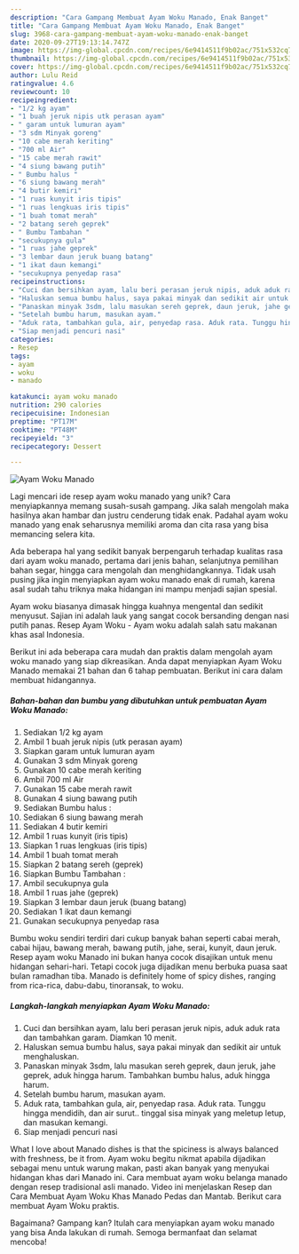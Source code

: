 ```yaml
---
description: "Cara Gampang Membuat Ayam Woku Manado, Enak Banget"
title: "Cara Gampang Membuat Ayam Woku Manado, Enak Banget"
slug: 3968-cara-gampang-membuat-ayam-woku-manado-enak-banget
date: 2020-09-27T19:13:14.747Z
image: https://img-global.cpcdn.com/recipes/6e9414511f9b02ac/751x532cq70/ayam-woku-manado-foto-resep-utama.jpg
thumbnail: https://img-global.cpcdn.com/recipes/6e9414511f9b02ac/751x532cq70/ayam-woku-manado-foto-resep-utama.jpg
cover: https://img-global.cpcdn.com/recipes/6e9414511f9b02ac/751x532cq70/ayam-woku-manado-foto-resep-utama.jpg
author: Lulu Reid
ratingvalue: 4.6
reviewcount: 10
recipeingredient:
- "1/2 kg ayam"
- "1 buah jeruk nipis utk perasan ayam"
- " garam untuk lumuran ayam"
- "3 sdm Minyak goreng"
- "10 cabe merah keriting"
- "700 ml Air"
- "15 cabe merah rawit"
- "4 siung bawang putih"
- " Bumbu halus "
- "6 siung bawang merah"
- "4 butir kemiri"
- "1 ruas kunyit iris tipis"
- "1 ruas lengkuas iris tipis"
- "1 buah tomat merah"
- "2 batang sereh geprek"
- " Bumbu Tambahan "
- "secukupnya gula"
- "1 ruas jahe geprek"
- "3 lembar daun jeruk buang batang"
- "1 ikat daun kemangi"
- "secukupnya penyedap rasa"
recipeinstructions:
- "Cuci dan bersihkan ayam, lalu beri perasan jeruk nipis, aduk aduk rata dan tambahkan garam. Diamkan 10 menit."
- "Haluskan semua bumbu halus, saya pakai minyak dan sedikit air untuk menghaluskan."
- "Panaskan minyak 3sdm, lalu masukan sereh geprek, daun jeruk, jahe geprek, aduk hingga harum. Tambahkan bumbu halus, aduk hingga harum."
- "Setelah bumbu harum, masukan ayam."
- "Aduk rata, tambahkan gula, air, penyedap rasa. Aduk rata. Tunggu hingga mendidih, dan air surut.. tinggal sisa minyak yang meletup letup, dan masukan kemangi."
- "Siap menjadi pencuri nasi"
categories:
- Resep
tags:
- ayam
- woku
- manado

katakunci: ayam woku manado 
nutrition: 290 calories
recipecuisine: Indonesian
preptime: "PT17M"
cooktime: "PT48M"
recipeyield: "3"
recipecategory: Dessert

---
```



![Ayam Woku Manado](https://img-global.cpcdn.com/recipes/6e9414511f9b02ac/751x532cq70/ayam-woku-manado-foto-resep-utama.jpg)

Lagi mencari ide resep ayam woku manado yang unik? Cara menyiapkannya memang susah-susah gampang. Jika salah mengolah maka hasilnya akan hambar dan justru cenderung tidak enak. Padahal ayam woku manado yang enak seharusnya memiliki aroma dan cita rasa yang bisa memancing selera kita.

Ada beberapa hal yang sedikit banyak berpengaruh terhadap kualitas rasa dari ayam woku manado, pertama dari jenis bahan, selanjutnya pemilihan bahan segar, hingga cara mengolah dan menghidangkannya. Tidak usah pusing jika ingin menyiapkan ayam woku manado enak di rumah, karena asal sudah tahu triknya maka hidangan ini mampu menjadi sajian spesial.

Ayam woku biasanya dimasak hingga kuahnya mengental dan sedikit menyusut. Sajian ini adalah lauk yang sangat cocok bersanding dengan nasi putih panas. Resep Ayam Woku - Ayam woku adalah salah satu makanan khas asal Indonesia.


Berikut ini ada beberapa cara mudah dan praktis dalam mengolah ayam woku manado yang siap dikreasikan. Anda dapat menyiapkan Ayam Woku Manado memakai 21 bahan dan 6 tahap pembuatan. Berikut ini cara dalam membuat hidangannya.

<!--inarticleads1-->

##### Bahan-bahan dan bumbu yang dibutuhkan untuk pembuatan Ayam Woku Manado:

1. Sediakan 1/2 kg ayam
1. Ambil 1 buah jeruk nipis (utk perasan ayam)
1. Siapkan  garam untuk lumuran ayam
1. Gunakan 3 sdm Minyak goreng
1. Gunakan 10 cabe merah keriting
1. Ambil 700 ml Air
1. Gunakan 15 cabe merah rawit
1. Gunakan 4 siung bawang putih
1. Sediakan  Bumbu halus :
1. Sediakan 6 siung bawang merah
1. Sediakan 4 butir kemiri
1. Ambil 1 ruas kunyit (iris tipis)
1. Siapkan 1 ruas lengkuas (iris tipis)
1. Ambil 1 buah tomat merah
1. Siapkan 2 batang sereh (geprek)
1. Siapkan  Bumbu Tambahan :
1. Ambil secukupnya gula
1. Ambil 1 ruas jahe (geprek)
1. Siapkan 3 lembar daun jeruk (buang batang)
1. Sediakan 1 ikat daun kemangi
1. Gunakan secukupnya penyedap rasa


Bumbu woku sendiri terdiri dari cukup banyak bahan seperti cabai merah, cabai hijau, bawang merah, bawang putih, jahe, serai, kunyit, daun jeruk. Resep ayam woku Manado ini bukan hanya cocok disajikan untuk menu hidangan sehari-hari. Tetapi cocok juga dijadikan menu berbuka puasa saat bulan ramadhan tiba. Manado is definitely home of spicy dishes, ranging from rica-rica, dabu-dabu, tinoransak, to woku. 

<!--inarticleads2-->

##### Langkah-langkah menyiapkan Ayam Woku Manado:

1. Cuci dan bersihkan ayam, lalu beri perasan jeruk nipis, aduk aduk rata dan tambahkan garam. Diamkan 10 menit.
1. Haluskan semua bumbu halus, saya pakai minyak dan sedikit air untuk menghaluskan.
1. Panaskan minyak 3sdm, lalu masukan sereh geprek, daun jeruk, jahe geprek, aduk hingga harum. Tambahkan bumbu halus, aduk hingga harum.
1. Setelah bumbu harum, masukan ayam.
1. Aduk rata, tambahkan gula, air, penyedap rasa. Aduk rata. Tunggu hingga mendidih, dan air surut.. tinggal sisa minyak yang meletup letup, dan masukan kemangi.
1. Siap menjadi pencuri nasi


What I love about Manado dishes is that the spiciness is always balanced with freshness, be it from. Ayam woku begitu nikmat apabila dijadikan sebagai menu untuk warung makan, pasti akan banyak yang menyukai hidangan khas dari Manado ini. Cara membuat ayam woku belanga manado dengan resep tradisional asli manado. Video ini menjelaskan Resep dan Cara Membuat Ayam Woku Khas Manado Pedas dan Mantab. Berikut cara membuat Ayam Woku praktis. 

Bagaimana? Gampang kan? Itulah cara menyiapkan ayam woku manado yang bisa Anda lakukan di rumah. Semoga bermanfaat dan selamat mencoba!
